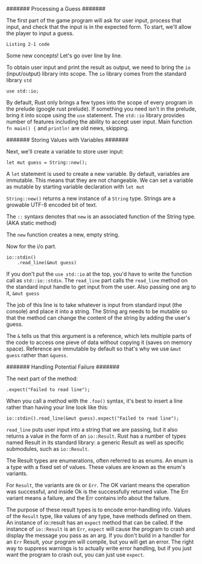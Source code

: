####### Processing a Guess #######  

The first part of the game program will ask for user input, process that input, and check that the input is in the expected form.  To start, we'll allow the player to input a guess.  

`Listing 2-1 code`

Some new concepts!  Let's go over line by line.  

To obtain user input and print the result as output, we need to bring the `io` (input/output) library into scope.  The `io` library comes from the standard library `std` 

    use std::io;

By default, Rust only brings a few types into the scope of every program in the prelude (google rust prelude).  If something you need isn't in the prelude, bring it into scope using the `use` statement.  The `std::io` library provides number of features including the ability to accept user input.
Main function `fn main() {` and `println!` are old news, skipping.

####### Storing Values with Variables #######  

Next, we'll create a variable to store user input:  

    let mut guess = String::new();

A `let` statement is used to create a new variable.  By default, variables are immutable.  This means that they are not changeable.  We can set a variable as mutable by starting variable declaration with `let mut`

`String::new()` returns a new instance of a `String` type.  Strings are a growable UTF-8 encoded bit of text.

The `::` syntaxs denotes that `new` is an associated function of the String type. (AKA static method)

The `new` function creates a new, empty string.  

Now for the i/o part.  

    io::stdin()
        .read_line(&mut guess)

If you don't put the `use std::io` at the top, you'd have to write the function call as `std::io::stdin`.  The `read_line` part calls the `read_line` method on the standard input handle to get input from the user.  Also passing one arg to it, `&mut guess`  

The job of this line is to take whatever is input from standard input (the console) and place it into a string.  The String arg needs to be mutable so that the method can change the content of the string by adding the user's guess.  

The `&` tells us that this argument is a reference, which lets multiple parts of the code to access one pieve of data without copying it (saves on memory space).  Reference are immutable by default so that's why we use `&mut guess` rather than `&guess`.  

####### Handling Potential Failure #######  

The next part of the method:  

    .expect("Failed to read line");

When you call a method with the `.foo()` syntax, it's best to insert a line rather than having your line look like this:  

    io::stdin().read_line(&mut guess).expect("Failed to read line");

`read_line` puts user input into a string that we are passing, but it also returns a value in the form of an `io::Result`.  Rust has a number of types named Result in its standard library: a generic Result as well as specific submodules, such as `io::Result`.  

The Result types are enumerations, often referred to as enums.  An enum is a type with a fixed set of values.  These values are known as the enum's variants.  

For `Result`, the variants are `Ok` or `Err`.  The OK variant means the operation was successful, and inside Ok is the successfully returned value.  The Err variant means a failure, and the Err contains info about the failure.  

The purpose of these result types is to encode error-handling info.  Values of the `Result` type, like values of any type, have methods defined on them.  An instance of io::result has an `expect` method that can be called.  If the instance of `io::Result` is an `Err`, `expect` will cause the program to crash and display the message you pass as an arg.  If you don't build in a handler for an `Err` Result, your program will compile, but you will get an error.  The right way to suppress warnings is to actually write error handling, but if you just want the program to crash out, you can just use `expect`.  

